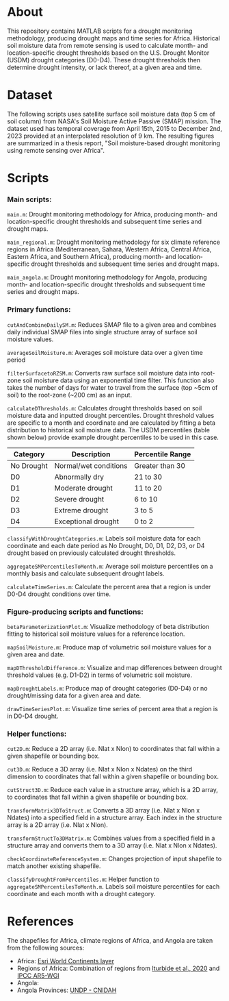 # About
This repository contains MATLAB scripts for a drought monitoring methodology, producing drought maps and time series for Africa. Historical soil moisture data from remote sensing is used to calculate month- and location-specific drought thresholds based on the U.S. Drought Monitor (USDM) drought categories (D0-D4). These drought thresholds then determine drought intensity, or lack thereof, at a given area and time. 

# Dataset
The following scripts uses satellite surface soil moisture data (top 5 cm of soil column) from NASA's Soil Moisture Active Passive (SMAP) mission. The dataset used has temporal coverage from April 15th, 2015 to December 2nd, 2023 provided at an interpolated resolution of 9 km. The resulting figures are summarized in a thesis report, "Soil moisture-based drought monitoring using remote sensing over Africa". 

# Scripts
### Main scripts:
`main.m`: Drought monitoring methodology for Africa, producing month- and location-specific drought thresholds and subsequent time series and drought maps.

`main_regional.m`: Drought monitoring methodology for six climate reference regions in Africa (Mediterranean, Sahara, Western Africa, Central Africa, Eastern Africa, and Southern Africa), producing month- and location-specific drought thresholds and subsequent time series and drought maps.

`main_angola.m`: Drought monitoring methodology for Angola, producing month- and location-specific drought thresholds and subsequent time series and drought maps.


### Primary functions:
`cutAndCombineDailySM.m`: Reduces SMAP file to a given area and combines daily individual SMAP files into single structure array of surface soil moisture values.

`averageSoilMoisture.m`: Averages soil moisture data over a given time period

`filterSurfacetoRZSM.m`: Converts raw surface soil moisture data into root-zone soil moisture data using an exponential time filter. This function also takes the number of days for water to travel from the surface (top ~5cm of soil) to the root-zone (~200 cm) as an input. 

`calculateDThresholds.m`: Calculates drought thresholds based on soil moisture data and inputted drought percentiles. Drought threshold values are specific to a month and coordinate and are calculated by fitting a beta distribution to historical soil moisture data. The USDM percentiles (table shown below) provide example drought percentiles to be used in this case.

| Category     | Description           | Percentile Range |
|--------------|-----------------------|------------------|
| No Drought   | Normal/wet conditions | Greater than 30  |
| D0           | Abnormally dry        | 21 to 30         |
| D1           | Moderate drought      | 11 to 20         |
| D2           | Severe drought        | 6 to 10          |
| D3           | Extreme drought       | 3 to 5           |
| D4           | Exceptional drought   | 0 to 2           |

`classifyWithDroughtCategories.m`: Labels soil moisture data for each coordinate and each date period as No Drought, D0, D1, D2, D3, or D4 drought based on previously calculated drought thresholds. 

`aggregateSMPercentilesToMonth.m`: Average soil moisture percentiles on a monthly basis and calculate subsequent drought labels. 

`calculateTimeSeries.m`: Calculate the percent area that a region is under D0-D4 drought conditions over time.

### Figure-producing scripts and functions:
`betaParameterizationPlot.m`: Visualize methodology of beta distribution fitting to historical soil moisture values for a reference location. 

`mapSoilMoisture.m`: Produce map of volumetric soil moisture values for a given area and date. 

`mapDThresholdDifference.m`: Visualize and map differences between drought threshold values (e.g. D1-D2) in terms of volumetric soil moisture.

`mapDroughtLabels.m`: Produce map of drought categories (D0-D4) or no drought/missing data for a given area and date. 

`drawTimeSeriesPlot.m`: Visualize time series of percent area that a region is in D0-D4 drought. 

### Helper functions:
`cut2D.m`: Reduce a 2D array (i.e. Nlat x Nlon) to coordinates that fall within a given shapefile or bounding box. 

`cut3D.m`: Reduce a 3D array (i.e. Nlat x Nlon x Ndates) on the third dimension to coordinates that fall within a given shapefile or bounding box. 

`cutStruct3D.m`: Reduce each value in a structure array, which is a 2D array, to coordinates that fall within a given shapefile or bounding box. 

`transformMatrix3DToStruct.m`: Converts a 3D array (i.e. Nlat x Nlon x Ndates) into a specified field in a structure array. Each index in the structure array is a 2D array (i.e. Nlat x Nlon). 

`transformStructTo3DMatrix.m`: Combines values from a specified field in a structure array and converts them to a 3D array (i.e. Nlat x Nlon x Ndates). 

`checkCoordinateReferenceSystem.m`: Changes projection of input shapefile to match another existing shapefile. 

`classifyDroughtFromPercentiles.m`: Helper function to `aggregateSMPercentilesToMonth.m`. Labels soil moisture percentiles for each coordinate and each month with a drought category. 

# References
The shapefiles for Africa, climate regions of Africa, and Angola are taken from the following sources:
- Africa: [Esri World Continents layer](http://www.arcgis.com/home/item.html?id=57c1ade4fa7c4e2384e6a23f2b3bd254)
- Regions of Africa: Combination of regions from [Iturbide et al., 2020](https://essd.copernicus.org/articles/12/2959/2020/) and [IPCC AR5-WGI](https://www.ipcc-data.org/guidelines/pages/ar5_regions.html)
- Angola: []()
- Angola Provinces: [UNDP - CNIDAH](https://geodata.libraries.mit.edu/record/gismit:AO_F7PROVINCES_2005)
